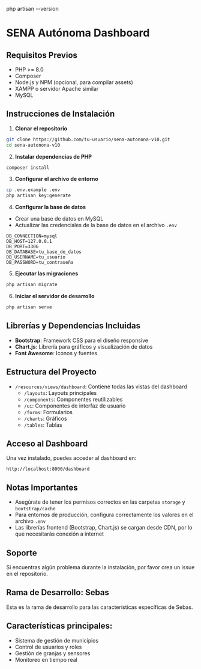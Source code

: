 php artisan --version

# SENA Autónoma Dashboard

## Requisitos Previos
- PHP >= 8.0
- Composer
- Node.js y NPM (opcional, para compilar assets)
- XAMPP o servidor Apache similar
- MySQL

## Instrucciones de Instalación

1. **Clonar el repositorio**
```bash
git clone https://github.com/tu-usuario/sena-autonona-v10.git
cd sena-autonona-v10
```

2. **Instalar dependencias de PHP**
```bash
composer install
```

3. **Configurar el archivo de entorno**
```bash
cp .env.example .env
php artisan key:generate
```

4. **Configurar la base de datos**
- Crear una base de datos en MySQL
- Actualizar las credenciales de la base de datos en el archivo `.env`
```env
DB_CONNECTION=mysql
DB_HOST=127.0.0.1
DB_PORT=3306
DB_DATABASE=tu_base_de_datos
DB_USERNAME=tu_usuario
DB_PASSWORD=tu_contraseña
```

5. **Ejecutar las migraciones**
```bash
php artisan migrate
```

6. **Iniciar el servidor de desarrollo**
```bash
php artisan serve
```

## Librerías y Dependencias Incluidas
- **Bootstrap**: Framework CSS para el diseño responsive
- **Chart.js**: Librería para gráficos y visualización de datos
- **Font Awesome**: Iconos y fuentes

## Estructura del Proyecto
- `/resources/views/dashboard`: Contiene todas las vistas del dashboard
  - `/layouts`: Layouts principales
  - `/components`: Componentes reutilizables
  - `/ui`: Componentes de interfaz de usuario
  - `/forms`: Formularios
  - `/charts`: Gráficos
  - `/tables`: Tablas

## Acceso al Dashboard
Una vez instalado, puedes acceder al dashboard en:
```
http://localhost:8000/dashboard
```

## Notas Importantes
- Asegúrate de tener los permisos correctos en las carpetas `storage` y `bootstrap/cache`
- Para entornos de producción, configura correctamente los valores en el archivo `.env`
- Las librerías frontend (Bootstrap, Chart.js) se cargan desde CDN, por lo que necesitarás conexión a internet

## Soporte
Si encuentras algún problema durante la instalación, por favor crea un issue en el repositorio.

## Rama de Desarrollo: Sebas
Esta es la rama de desarrollo para las características específicas de Sebas.

## Características principales:
- Sistema de gestión de municipios
- Control de usuarios y roles
- Gestión de granjas y sensores
- Monitoreo en tiempo real
